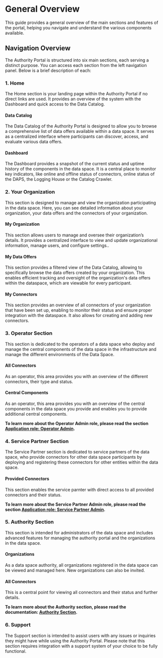 # General Overview

This guide provides a general overview of the main sections and features of the portal, helping you navigate and understand the various components available.

## Navigation Overview

The Authority Portal is structured into six main sections, each serving a distinct purpose. You can access each section from the left navigation panel. Below is a brief description of each:

### 1. Home
The Home section is your landing page within the Authority Portal if no direct links are used. It provides an overview of the system with the Dashboard and quick access to the Data Catalog.

#### Data Catalog
The Data Catalog of the Authority Portal is designed to allow you to browse a comprehensive list of data offers available within a data space. It serves as a centralized interface where participants can discover, access, and evaluate various data offers.

#### Dashboard
The Dashboard provides a snapshot of the current status and uptime history of the components in the data space. It is a central place to monitor key indicators, like online and offline status of connectors, online status of the DAPS, the Logging House or the Catalog Crawler.

### 2. Your Organization
This section is designed to manage and view the organization participating in the data space. Here, you can see detailed information about your organization, your data offers and the connectors of your organization.

#### My Organization
This section allows users to manage and oversee their organization’s details. It provides a centralized interface to view and update organizational information, manage users, and configure settings..

#### My Data Offers
This section provides a filtered view of the Data Catalog, allowing to specifically browse the data offers created by your organization. This enables efficient tracking and oversight of the organization's data offers within the dataspace, which are viewable for every participant.

#### My Connectors
This section provides an overview of all connectors of your organization that have been set up, enabling to monitor their status and ensure proper integration with the dataspace. It also allows for creating and adding new connectors.

### 3. Operator Section
This section is dedicated to the operators of a data space who deploy and manage the central components of the data space in the infrastructure and manage the different environments of the Data Space.

#### All Connectors
As an operator, this area provides you with an overview of the different connectors, their type and status.

#### Central Components
As an operator, this area provides you with an overview of the central components in the data space you provide and enables you to provide additional central components. 

**To learn more about the Operator Admin role, please read the section [Application role: Operator Admin](Manage%20Data%20Space%20components.md#application-role-operator-admin).**

### 4. Service Partner Section
The Service Partner section is dedicated to service partners of the data space, who provide connectors for other data space participants by deploying and registering these connectors for other entities within the data space.

#### Provided Connectors
This section enables the service parnter with direct access to all provided connectors and their status. 

**To learn more about the Service Partner Admin role, please read the section [Application role: Service Partner Admin](Manage%20Data%20Space%20components.md#application-role-service-partner-admin).**

### 5. Authority Section
This section is intended for administrators of the data space and includes advanced features for managing the authority portal and the organizations in the data space.

#### Organizations
As a data space authority, all organizations registered in the data space can be viewed and managed here. New organizations can also be invited.

#### All Connectors
This is a central point for viewing all connectors and their status and further details. 

**To learn more about the Authority section, please read the documentation: [Authority Section](Authority%20Section.md).**

### 6. Support
The Support section is intended to assist users with any issues or inquiries they might have while using the Authority Portal. Please note that this section requires integration with a support system of your choice to be fully functional.
